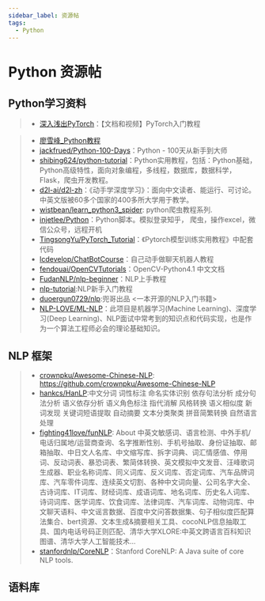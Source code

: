 ```yaml
---
sidebar_label: 资源帖
tags:
  - Python
---
```


# Python 资源帖

## Python学习资料

> - [深入浅出PyTorch](https://github.com/datawhalechina/thorough-pytorch)：【文档和视频】PyTorch入门教程

> - [廖雪峰_Python教程](https://www.liaoxuefeng.com/wiki/1016959663602400)
> - [jackfrued/Python-100-Days](https://github.com/jackfrued/Python-100-Days)：Python - 100天从新手到大师
> - [shibing624/python-tutorial](https://github.com/shibing624/python-tutorial)：Python实用教程，包括：Python基础，Python高级特性，面向对象编程，多线程，数据库，数据科学，Flask，爬虫开发教程。
> - [d2l-ai/d2l-zh](https://github.com/d2l-ai/d2l-zh)：《动手学深度学习》：面向中文读者、能运行、可讨论。中英文版被60多个国家的400多所大学用于教学。
> - [wistbean/learn_python3_spider](https://github.com/wistbean/learn_python3_spider): python爬虫教程系列.
> - [injetlee/Python](https://github.com/injetlee/Python)：Python脚本。模拟登录知乎， 爬虫，操作excel，微信公众号，远程开机
> - [TingsongYu/PyTorch_Tutorial](https://github.com/TingsongYu/PyTorch_Tutorial)：《Pytorch模型训练实用教程》中配套代码
> - [lcdevelop/ChatBotCourse](https://github.com/lcdevelop/ChatBotCourse)：自己动手做聊天机器人教程
> - [fendouai/OpenCVTutorials](https://github.com/fendouai/OpenCVTutorials)：OpenCV-Python4.1 中文文档
> - [FudanNLP/nlp-beginner](https://github.com/FudanNLP/nlp-beginner)：NLP上手教程
> - [nlp-tutorial](https://github.com/PKU-TANGENT/nlp-tutorial):NLP新手入门教程
> - [duoergun0729/nlp](https://github.com/duoergun0729/nlp):兜哥出品 <一本开源的NLP入门书籍>
> - [NLP-LOVE/ML-NLP](https://github.com/NLP-LOVE/ML-NLP)：此项目是机器学习(Machine Learning)、深度学习(Deep Learning)、NLP面试中常考到的知识点和代码实现，也是作为一个算法工程师必会的理论基础知识。

## NLP 框架

> - [crownpku/Awesome-Chinese-NLP](https://github.com/crownpku/Awesome-Chinese-NLP): <https://github.com/crownpku/Awesome-Chinese-NLP>
> - [hankcs/HanLP](https://github.com/hankcs/HanLP):中文分词 词性标注 命名实体识别 依存句法分析 成分句法分析 语义依存分析 语义角色标注 指代消解 风格转换 语义相似度 新词发现 关键词短语提取 自动摘要 文本分类聚类 拼音简繁转换 自然语言处理
> - [fighting41love/funNLP](https://github.com/fighting41love/funNLP): About
中英文敏感词、语言检测、中外手机/电话归属地/运营商查询、名字推断性别、手机号抽取、身份证抽取、邮箱抽取、中日文人名库、中文缩写库、拆字词典、词汇情感值、停用词、反动词表、暴恐词表、繁简体转换、英文模拟中文发音、汪峰歌词生成器、职业名称词库、同义词库、反义词库、否定词库、汽车品牌词库、汽车零件词库、连续英文切割、各种中文词向量、公司名字大全、古诗词库、IT词库、财经词库、成语词库、地名词库、历史名人词库、诗词词库、医学词库、饮食词库、法律词库、汽车词库、动物词库、中文聊天语料、中文谣言数据、百度中文问答数据集、句子相似度匹配算法集合、bert资源、文本生成&摘要相关工具、cocoNLP信息抽取工具、国内电话号码正则匹配、清华大学XLORE:中英文跨语言百科知识图谱、清华大学人工智能技术…
> - [stanfordnlp/CoreNLP](https://github.com/stanfordnlp/CoreNLP)：Stanford CoreNLP: A Java suite of core NLP tools.

## 语料库
